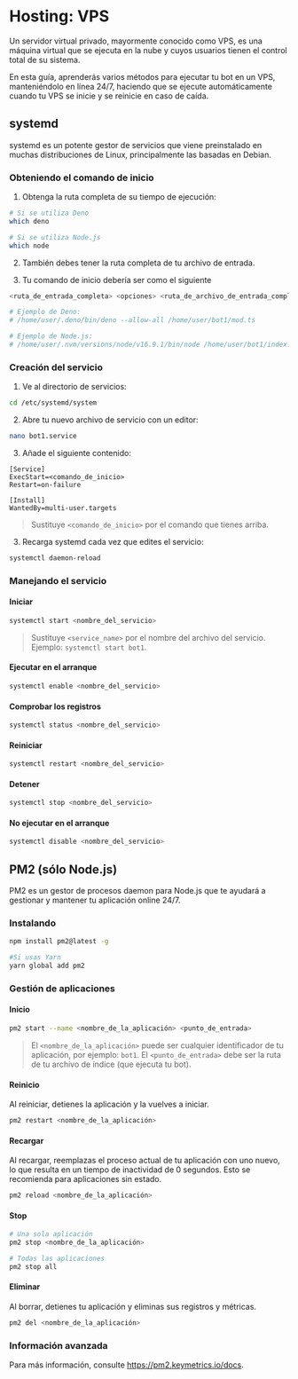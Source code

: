 # Hosting: VPS

Un servidor virtual privado, mayormente conocido como VPS, es una máquina virtual que se ejecuta en la nube y cuyos usuarios tienen el control total de su sistema.

En esta guía, aprenderás varios métodos para ejecutar tu bot en un VPS, manteniéndolo en línea 24/7, haciendo que se ejecute automáticamente cuando tu VPS se inicie y se reinicie en caso de caída.

## systemd

systemd es un potente gestor de servicios que viene preinstalado en muchas distribuciones de Linux, principalmente las basadas en Debian.

### Obteniendo el comando de inicio

1. Obtenga la ruta completa de su tiempo de ejecución:

```bash
# Si se utiliza Deno
which deno

# Si se utiliza Node.js
which node
```

2. También debes tener la ruta completa de tu archivo de entrada.

3. Tu comando de inicio debería ser como el siguiente

```bash
<ruta_de_entrada_completa> <opciones> <ruta_de_archivo_de_entrada_completa>

# Ejemplo de Deno:
# /home/user/.deno/bin/deno --allow-all /home/user/bot1/mod.ts

# Ejemplo de Node.js:
# /home/user/.nvm/versions/node/v16.9.1/bin/node /home/user/bot1/index.js
```

### Creación del servicio

1. Ve al directorio de servicios:

```bash
cd /etc/systemd/system
```

2. Abre tu nuevo archivo de servicio con un editor:

```bash
nano bot1.service
```

3. Añade el siguiente contenido:

```text
[Service]
ExecStart=<comando_de_inicio>
Restart=on-failure

[Install]
WantedBy=multi-user.targets
```

> Sustituye `<comando_de_inicio>` por el comando que tienes arriba.

3. Recarga systemd cada vez que edites el servicio:

```bash
systemctl daemon-reload
```

### Manejando el servicio

#### Iniciar

```bash
systemctl start <nombre_del_servicio>
```

> Sustituye `<service_name>` por el nombre del archivo del servicio.
> Ejemplo: `systemctl start bot1`.

#### Ejecutar en el arranque

```bash
systemctl enable <nombre_del_servicio>
```

#### Comprobar los registros

```bash
systemctl status <nombre_del_servicio>
```

#### Reiniciar

```bash
systemctl restart <nombre_del_servicio>
```

#### Detener

```bash
systemctl stop <nombre_del_servicio>
```

#### No ejecutar en el arranque

```bash
systemctl disable <nombre_del_servicio>
```

## PM2 (sólo Node.js)

PM2 es un gestor de procesos daemon para Node.js que te ayudará a gestionar y mantener tu aplicación online 24/7.

### Instalando

```bash
npm install pm2@latest -g

#Si usas Yarn
yarn global add pm2
```

### Gestión de aplicaciones

#### Inicio

```bash
pm2 start --name <nombre_de_la_aplicación> <punto_de_entrada>
```

> El `<nombre_de_la_aplicación>` puede ser cualquier identificador de tu aplicación, por ejemplo: `bot1`.
> El `<punto_de_entrada>` debe ser la ruta de tu archivo de índice (que ejecuta tu bot).

#### Reinicio

Al reiniciar, detienes la aplicación y la vuelves a iniciar.

```bash
pm2 restart <nombre_de_la_aplicación>
```

#### Recargar

Al recargar, reemplazas el proceso actual de tu aplicación con uno nuevo, lo que resulta en un tiempo de inactividad de 0 segundos.
Esto se recomienda para aplicaciones sin estado.

```bash
pm2 reload <nombre_de_la_aplicación>
```

#### Stop

```bash
# Una sola aplicación
pm2 stop <nombre_de_la_aplicación>

# Todas las aplicaciones
pm2 stop all
```

#### Eliminar

Al borrar, detienes tu aplicación y eliminas sus registros y métricas.

```bash
pm2 del <nombre_de_la_aplicación>
```

### Información avanzada

Para más información, consulte <https://pm2.keymetrics.io/docs>.
